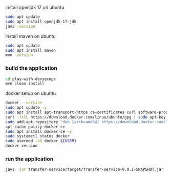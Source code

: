 

install openjdk 17 on ubuntu

```bash
sudo apt update
sudo apt install openjdk-17-jdk
java -version
```

install maven on ubuntu

```bash
sudo apt update
sudo apt install maven
mvn -version
```

### build the application
```bash
cd play-with-devsecops
mvn clean install
```


docker setup on ubuntu

```bash
docker --version
sudo apt update -y
sudo apt install apt-transport-https ca-certificates curl software-properties-common -y
curl -fsSL https://download.docker.com/linux/ubuntu/gpg | sudo apt-key add -
sudo add-apt-repository "deb [arch=amd64] https://download.docker.com/linux/ubuntu focal stable"
apt-cache policy docker-ce
sudo apt install docker-ce -y
sudo systemctl status docker
sudo usermod -aG docker ${USER}
docker version
```





### run the application
```bash
java -jar transfer-service/target/transfer-service-0.0.1-SNAPSHOT.jar
```



